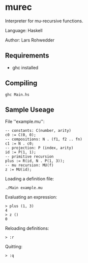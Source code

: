 murec
=====
Interpreter for mu-recursive functions. 

Language: Haskell

Author: Lars Rohwedder

Requirements
-----
* ghc installed

Compiling
-----
    ghc Main.hs
 
Sample Useage
-----
File ''example.mu'':

    -- constants: C(number, arity)
    c0 := C(0, 0);
    -- compositions: N . (f1, f2 .. fn)
    c1 := N . c0;
    -- projection: P (index, arity)
    id := P(1, 1);
    -- primitive recursion  
    plus := R(id, N . P(1, 3));
    -- mu recursion: MU(f)
    z := MU(id);
    
Loading a definition file:

    ./Main example.mu
    
Evaluating an expression:
    
    > plus (1, 3)
    4
    > z ()
    0
    
Reloading definitions:

    > :r
    
Quitting:

    > :q
